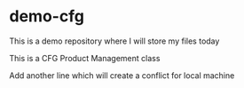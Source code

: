 # demo-cfg
This is a demo repository where I will store my files today

This is a CFG Product Management class

Add another line which will create a conflict for local machine
